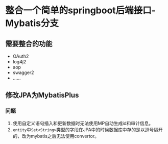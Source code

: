 # 整合一个简单的springboot后端接口-Mybatis分支

## 需要整合的功能
- OAuth2
- log4j2
- aop
- swagger2
- ......
## 修改JPA为MybatisPlus
### 问题
1. 使用自定义语句插入和更新数据时无法使用MP自动生成id和审计信息。
3. `entity`中`Set<String>`类型的字段在JPA中的时候数据库中存的是以逗号隔开的，改为mybatis之后无法使用convertor。